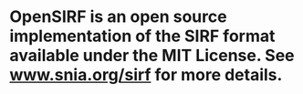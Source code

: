 # OpenSIRF is an open source implementation of the SIRF format available under the MIT License. See www.snia.org/sirf for more details.
